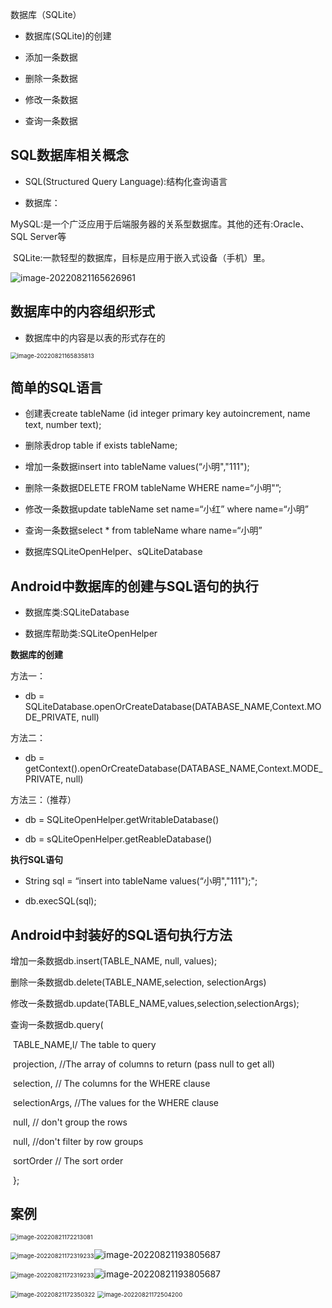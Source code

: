 数据库（SQLite）

- 数据库(SQLite)的创建

- 添加一条数据

- 删除一条数据

- 修改一条数据

- 查询一条数据

## SQL数据库相关概念

- SQL(Structured Query Language):结构化查询语言

- 数据库：

​	MySQL:是一个广泛应用于后端服务器的关系型数据库。其他的还有:Oracle、SQL Server等

​	SQLite:一款轻型的数据库，目标是应用于嵌入式设备（手机）里。

![image-20220821165626961](C:\Users\Lenovo\AppData\Roaming\Typora\typora-user-images\image-20220821165626961.png)

## 数据库中的内容组织形式

- 数据库中的内容是以表的形式存在的

<img src="C:\Users\Lenovo\AppData\Roaming\Typora\typora-user-images\image-20220821165835813.png" alt="image-20220821165835813" style="zoom:67%;" />

## 简单的SQL语言

- 创建表create tableName (id integer primary key autoincrement, name text, number text);

- 删除表drop table if exists tableName;

- 增加一条数据insert into tableName values(“小明","111");

- 删除一条数据DELETE FROM tableName WHERE name=“小明"”;

- 修改一条数据update tableName set name=“小红” where name=“小明”

- 查询一条数据select * from tableName whare name=“小明”

- 数据库SQLiteOpenHelper、sQLiteDatabase

## Android中数据库的创建与SQL语句的执行

- 数据库类:SQLiteDatabase

- 数据库帮助类:SQLiteOpenHelper

**数据库的创建**

方法一：

- db = SQLiteDatabase.openOrCreateDatabase(DATABASE_NAME,Context.MODE_PRIVATE, null)

方法二：

- db = getContext().openOrCreateDatabase(DATABASE_NAME,Context.MODE_PRIVATE, null)

方法三：（推荐）

- db = SQLiteOpenHelper.getWritableDatabase()

- db = sQLiteOpenHelper.getReableDatabase()

**执行SQL语句**

- String sql = “insert into tableName values(“小明","111");";

- db.execSQL(sql);

## Android中封装好的SQL语句执行方法

增加一条数据db.insert(TABLE_NAME, null, values);

删除一条数据db.delete(TABLE_NAME,selection, selectionArgs)

修改一条数据db.update(TABLE_NAME,values,selection,selectionArgs);

查询一条数据db.query(

​	TABLE_NAME,l/ The table to query

​	projection,		//The array of columns to return (pass null to get all)

​	selection,		  // The columns for the WHERE clause

​	selectionArgs,   //The values for the WHERE clause

​	null,					 // don't group the rows

​	null,					//don't filter by row groups

​	sortOrder		  // The sort order

​	};

## 案例

<img src="C:\Users\Lenovo\AppData\Roaming\Typora\typora-user-images\image-20220821172213081.png" alt="image-20220821172213081" style="zoom: 67%;" />

<img src="C:\Users\Lenovo\AppData\Roaming\Typora\typora-user-images\image-20220821172319233.png" alt="image-20220821172319233" style="zoom:67%;" />![image-20220821193805687](C:\Users\Lenovo\AppData\Roaming\Typora\typora-user-images\image-20220821193805687.png)

<img src="C:\Users\Lenovo\AppData\Roaming\Typora\typora-user-images\image-20220821172319233.png" alt="image-20220821172319233" style="zoom:67%;" />![image-20220821193805687](C:\Users\Lenovo\AppData\Roaming\Typora\typora-user-images\image-20220821193805687.png)

<img src="C:\Users\Lenovo\AppData\Roaming\Typora\typora-user-images\image-20220821172350322.png" alt="image-20220821172350322" style="zoom:67%;" />

<img src="C:\Users\Lenovo\AppData\Roaming\Typora\typora-user-images\image-20220821172504200.png" alt="image-20220821172504200" style="zoom:67%;" />

















